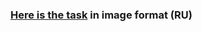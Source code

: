 ### [Here is the task](https://gist.githubusercontent.com/dokugo/b5136e2d3873225dbe96718b665c9ea4/raw/a5c99fadbd915280bc9a938869dc1720b2c3d9d1/task.png) in image format (RU)
